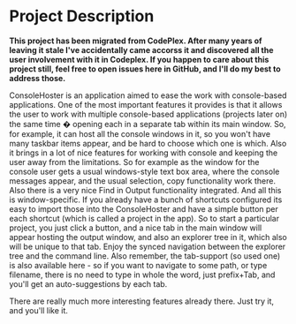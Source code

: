 # Project Description #

**This project has been migrated from CodePlex. After many years of leaving it stale I've accidentally came accorss it and discovered all the user involvement with it in Codeplex. If you happen to care about this project still, feel free to open issues here in GitHub, and I'll do my best to address those.**

ConsoleHoster is an application aimed to ease the work with console-based applications. One of the most important features it provides is that it allows the user to work with multiple console-based applications (projects later on) the same time � opening each in a separate tab within its main window.
So, for example, it can host all the console windows in it, so you won't have many taskbar items appear, and be hard to choose which one is which. Also it brings in a lot of nice features for working with console and keeping the user away from the limitations.
So for example as the window for the console user gets a usual windows-style text box area, where the console messages appear, and the usual selection, copy functionality work there. Also there is a very nice Find in Output functionality integrated. And all this is window-specific.
If you already have a bunch of shortcuts configured its easy to import those into the ConsoleHoster and have a simple button per each shortcut (which is called a project in the app). So to start a particular project, you just click a button, and a nice tab in the main window will appear hosting the output window, and also an explorer tree in it, which also will be unique to that tab. Enjoy the synced navigation between the explorer tree and the command line. Also remember, the tab-support (so used one) is also available here - so if you want to navigate to some path, or type filename, there is no need to type in whole the word, just prefix+Tab, and you'll get an auto-suggestions by each tab.

There are really much more interesting features already there. Just try it, and you'll like it.